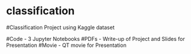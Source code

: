 # classification

#Classification Project using Kaggle dataset

#Code - 3 Jupyter Notebooks
#PDFs - Write-up of Project and Slides for Presentation
#Movie -  QT movie for Presentation
